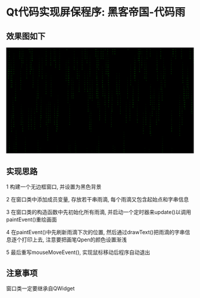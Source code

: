 # Qt代码实现屏保程序: 黑客帝国-代码雨


## 效果图如下

![1](./md/1.png)

## 实现思路

1 构建一个无边框窗口, 并设置为黑色背景

2 在窗口类中添加成员变量, 存放若干串雨滴, 每个雨滴又包含起始点和字串信息

3 在窗口类的构造函数中先初始化所有雨滴, 并启动一个定时器来update()以调用paintEvent()重绘画面

4 在paintEvent()中先刷新雨滴下次的位置, 然后通过drawText()把雨滴的字串信息逐个打印上去, 注意要把画笔Qpen的颜色设置渐浅

5 最后重写mouseMoveEvent(), 实现鼠标移动后程序自动退出

## 注意事项

窗口类一定要继承自QWidget